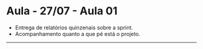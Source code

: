 # Aula - 27/07 - Aula 01

* Entrega de relatórios quinzenais sobre a sprint.
* Acompanhamento quanto a que pé está o projeto.

---
